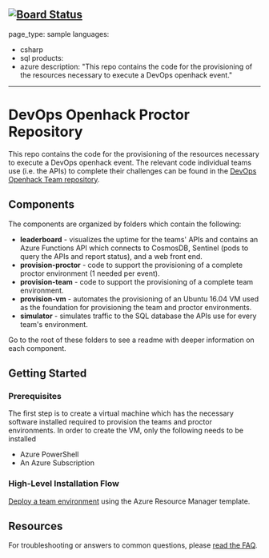 [![Board Status](https://dev.azure.com/surao/979dae51-0fd4-41bb-8992-a0f4d653df39/ca26a3b8-5507-4221-95e6-93591fea985c/_apis/work/boardbadge/5b76fbce-125d-4217-b9cd-8fefd94e15da)](https://dev.azure.com/surao/979dae51-0fd4-41bb-8992-a0f4d653df39/_boards/board/t/ca26a3b8-5507-4221-95e6-93591fea985c/Microsoft.FeatureCategory)
---
page_type: sample
languages:
- csharp
- sql
products:
- azure
description: "This repo contains the code for the provisioning of the resources necessary to execute a DevOps openhack event."
---

# DevOps Openhack Proctor Repository

This repo contains the code for the provisioning of the resources necessary to execute a DevOps openhack event.  The relevant code individual teams use (i.e. the APIs) to complete their challenges can be found in the [DevOps Openhack Team repository](https://github.com/Azure-Samples/openhack-devops-team/).

## Components

The components are organized by folders which contain the following:

* **leaderboard** - visualizes the uptime for the teams' APIs and contains an Azure Functions API which connects to CosmosDB, Sentinel (pods to query the APIs and report status), and a web front end.
* **provision-proctor** - code to support the provisioning of a complete proctor environment (1 needed per event).
* **provision-team** - code to support the provisioning of a complete team environment.
* **provision-vm** - automates the provisioning of an Ubuntu 16.04 VM used as the foundation for provisioning the team and proctor environments.
* **simulator** - simulates traffic to the SQL database the APIs use for every team's environment.

Go to the root of these folders to see a readme with deeper information on each component.

## Getting Started

### Prerequisites

The first step is to create a virtual machine which has the necessary software installed required to provision the teams and proctor environments.  In order to create the VM, only the following needs to be installed

* Azure PowerShell
* An Azure Subscription

### High-Level Installation Flow

 [Deploy a team environment](./provision-vm) using the Azure Resource Manager template.

## Resources

For troubleshooting or answers to common questions, please [read the FAQ](FAQ.md).
